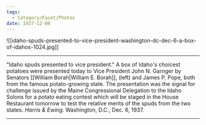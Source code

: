 ```yaml
---
tags:
  - Category/Facet/Photos
date: 1937-12-06
---
```

![[idaho-spuds-presented-to-vice-president-washington-dc-dec-6-a-box-of-idahos-1024.jpg]]

---

"Idaho spuds presented to vice president." A box of Idaho's choicest potatoes were presented today to Vice President John N. Garnger by Senators [[William Borah|William E. Borah]], (left) and James P. Pope, both from the famous potato-growing state. The presentation was the signal for challenge issued by the Maine Congressional Delegation to the Idaho Solons for a potato eating contest which will be staged in the House Restaurant tomorrow to test the relative merits of the spuds from the two states. *Harris & Ewing*. Washington, D.C., Dec. 6, 1937.

---